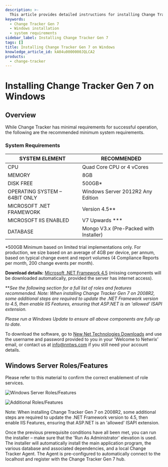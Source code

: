 ```yaml
---
description: >-
  This article provides detailed instructions for installing Change Tracker Gen 7 on Windows, including system requirements and installation steps.
keywords:
  - Change Tracker Gen 7
  - Windows installation
  - system requirements
sidebar_label: Installing Change Tracker Gen 7
tags: []
title: Installing Change Tracker Gen 7 on Windows
knowledge_article_id: kA04u0000000JQLCA2
products:
  - change-tracker
---
```


# Installing Change Tracker Gen 7 on Windows

## Overview

While Change Tracker has minimal requirements for successful operation, the following are the recommended minimum system requirements.

### System Requirements

| SYSTEM ELEMENT                     | RECOMMENDED                          |
|------------------------------------|--------------------------------------|
| CPU                                | Quad Core CPU or 4 vCores           |
| MEMORY                             | 8GB                                  |
| DISK FREE                          | 500GB*                               |
| OPERATING SYSTEM – 64BIT ONLY     | Windows Server 2012R2 Any Edition    |
| MICROSOFT .NET FRAMEWORK          | Version 4.5**                        |
| MICROSOFT IIS ENABLED             | V7 Upwards ***                       |
| DATABASE                           | Mongo V3.x (Pre-Packed with Installer)|

*500GB Minimum based on limited trial implementations only. For production, we size based on an average of 4GB per device, per annum, based on typical change event and report volumes (4 Compliance Reports per month, 200 change events per month).

**Download details:** [Microsoft .NET Framework 4.5](http://www.microsoft.com/en-us/download/details.aspx?id=30653) (missing components will be downloaded automatically, provided the server has internet access).

***See the following section for a full list of roles and features recommended. Note: When installing Change Tracker Gen 7 on 2008R2, some additional steps are required to update the .NET Framework version to 4.5, then enable IIS Features, ensuring that ASP.NET is an 'allowed' ISAPI extension.*

*Please run a Windows Update to ensure all above components are fully up to date.*

To download the software, go to [New Net Technologies Downloads](http://www.newnettechnologies.com/Member-Downloads/) and use the username and password provided to you in your 'Welcome to Netwrix' email, or contact us at info@nntws.com if you still need your account details.

## Windows Server Roles/Features

Please refer to this material to confirm the correct enablement of role services.

![Windows Server Roles/Features](https://nwxcorp--c.na147.content.force.com/sfc/dist/version/download/?oid=00D7000000091pB&ids=0684u00000LdJxv&d=%2Fa%2F4u000000LzQP%2Fx90MG_32joVbnkMF_nFry4pbG2IPriywMbRmiEz2tdM&asPdf=false)

![Additional Roles/Features](https://nwxcorp--c.na147.content.force.com/sfc/dist/version/download/?oid=00D7000000091pB&ids=0684u00000LdJxX&d=%2Fa%2F4u000000LzQU%2Fc_x3BEIY0iyaudjL36Gj8kjjRNcQmP.V3BNgDAeq1i4&asPdf=false)

Note: When installing Change Tracker Gen 7 on 2008R2, some additional steps are required to update the .NET Framework version to 4.5, then enable IIS Features, ensuring that ASP.NET is an 'allowed' ISAPI extension.

Once the previous prerequisite conditions have all been met, you can run the installer – make sure that the 'Run As Administrator' elevation is used. The installer will automatically install the main application program, the various database and associated dependencies, and a local Change Tracker Agent. The Agent is pre-configured to automatically connect to the localhost and register with the Change Tracker Gen 7 hub.